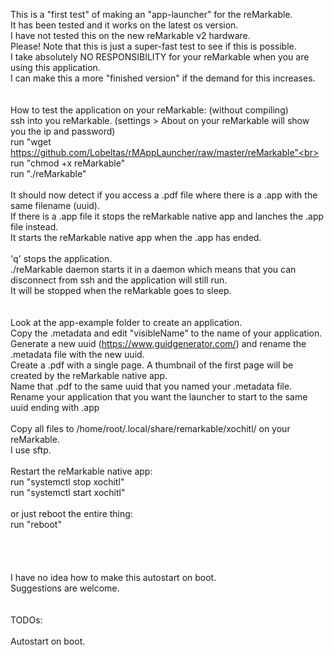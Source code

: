 
This is a "first test" of making an "app-launcher" for the reMarkable.<br>
It has been tested and it works on the latest os version.<br>
I have not tested this on the new reMarkable v2 hardware.<br>
Please! Note that this is just a super-fast test to see if this is possible.<br>
I take absolutely NO RESPONSIBILITY for your reMarkable when you are using this application.<br>
I can make this a more "finished version" if the demand for this increases.<br>
<br>
<br>
How to test the application on your reMarkable: (without compiling)<br>
ssh into you reMarkable. (settings > About on your reMarkable will show you the ip and password)<br>
run "wget https://github.com/Lobeltas/rMAppLauncher/raw/master/reMarkable"<br>
run "chmod +x reMarkable"<br>
run "./reMarkable"<br>
<br>
It should now detect if you access a .pdf file where there is a .app with the same filename (uuid).<br>
If there is a .app file it stops the reMarkable native app and lanches the .app file instead.<br>
It starts the reMarkable native app when the .app has ended.<br>
<br>
'q' stops the application.<br>
./reMarkable daemon starts it in a daemon which means that you can disconnect from ssh and the application will still run.<br>
It will be stopped when the reMarkable goes to sleep.<br>
<br>
<br>
Look at the app-example folder to create an application.<br>
Copy the .metadata and edit "visibleName" to the name of your application.<br>
Generate a new uuid (https://www.guidgenerator.com/) and rename the .metadata file with the new uuid.<br>
Create a .pdf with a single page. A thumbnail of the first page will be created by the reMarkable native app.<br>
Name that .pdf to the same uuid that you named your .metadata file.<br>
Rename your application that you want the launcher to start to the same uuid ending with .app<br>
<br>
Copy all files to /home/root/.local/share/remarkable/xochitl/ on your reMarkable.<br>
I use sftp.<br>
<br>
Restart the reMarkable native app:<br>
run "systemctl stop xochitl"<br>
run "systemctl start xochitl"<br>
<br>
or just reboot the entire thing:<br>
run "reboot"<br>
<br>
<br>
<br>
<br>
I have no idea how to make this autostart on boot.<br>
Suggestions are welcome.<br>
<br>
<br>
TODOs:<br>
<br>
Autostart on boot.
<br>
<br>
<br>
<br>
<br>